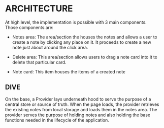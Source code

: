 # ARCHITECTURE

At high level, the implementation is possible with 3 main components. Those components are:

- Notes area: The area/section the houses the notes and allows a user to create a note by clicking any place on it. It proceeds to create a new note just about around the click area.

- Delete area: This area/section allows users to drag a note card into it to delete that particular card.

- Note card: This item houses the items of a created note

## DIVE

On the base, a Provider lays underneath hood to serve the purpose of a central store or source of truth. When the page loads, the provider retrieves the existing notes from local storage and loads them in the notes area. The provider serves the purpose of holding notes and also holding the base functions needed in the lifecycle of the application.

